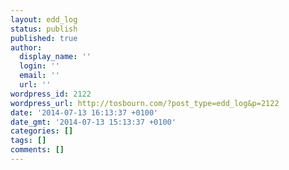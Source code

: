 ```yaml
---
layout: edd_log
status: publish
published: true
author:
  display_name: ''
  login: ''
  email: ''
  url: ''
wordpress_id: 2122
wordpress_url: http://tosbourn.com/?post_type=edd_log&p=2122
date: '2014-07-13 16:13:37 +0100'
date_gmt: '2014-07-13 15:13:37 +0100'
categories: []
tags: []
comments: []
---
```


